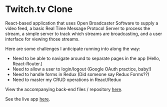 # Twitch.tv Clone

React-based application that uses Open Broadcaster Software to supply a video feed, a basic Real Time Message Protocol Server to process the stream, a simple server to track which streams are broadcasting, and a user interface for viewing those streams.

Here are some challenges I anticipate running into along the way:

- Need to be able to navigate around to separate pages in the app (Hello, React-Router.)
- Need to allow a user to login/logout (Google OAuth practice, baby!)
- Need to handle forms in Redux (Did someone say Redux Forms??)
- Need to master my CRUD operations in React/Redux

View the accompanying back-end files / repository <a href="https://github.com/tytysam/simple-twitch.tv-clone-be" target="_blank" >here</a>.

See the live app <a href="https://tcs-simple-twitch-clone.netlify.app/" target="_blank" >here</a>.
